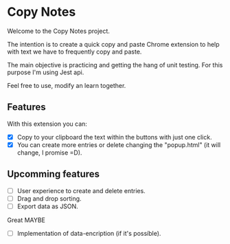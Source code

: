 # Copy Notes
Welcome to the Copy Notes project.

The intention is to create a quick copy and paste Chrome extension to help with text we have to frequently copy and paste.

The main objective is practicing and getting the hang of unit testing.
For this purpose I'm using Jest api.

Feel free to use, modify an learn together.

## Features
With this extension you can:
- [x] Copy to your clipboard the text within the buttons with just one click.
- [x] You can create more entries or delete changing the "popup.html" (it will change, I promise =D).

## Upcomming features
- [ ] User experience to create and delete entries.
- [ ] Drag and drop sorting.
- [ ] Export data as JSON.

Great MAYBE
- [ ] Implementation of data-encription (if it's possíble).